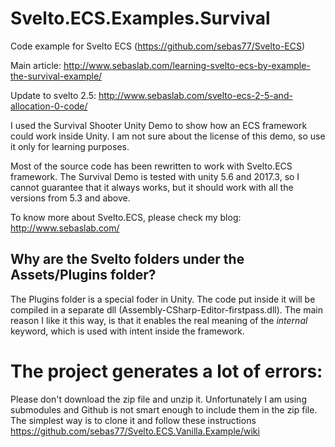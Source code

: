 # Svelto.ECS.Examples.Survival
Code example for Svelto ECS (https://github.com/sebas77/Svelto-ECS)

Main article: http://www.sebaslab.com/learning-svelto-ecs-by-example-the-survival-example/

Update to svelto 2.5: http://www.sebaslab.com/svelto-ecs-2-5-and-allocation-0-code/

I used the Survival Shooter Unity Demo to show how an ECS framework could work inside Unity. I am not sure about the license of this demo, so use it only for learning purposes.

Most of the source code has been rewritten to work with Svelto.ECS framework. The Survival Demo is tested with unity 5.6 and 2017.3, so I cannot guarantee that it always works, but it should work with all the versions from 5.3 and above.

To know more about Svelto.ECS, please check my blog: http://www.sebaslab.com/

## Why are the Svelto folders under the Assets/Plugins folder?

The Plugins folder is a special foder in Unity. The code put inside it will be compiled in a separate dll (Assembly-CSharp-Editor-firstpass.dll). The main reason I like it this way, is that it enables the real meaning of the _internal_ keyword, which is used with intent inside the framework.

# The project generates a lot of errors:

Please don't download the zip file and unzip it. Unfortunately I am using submodules and Github is not smart enough to include them in the zip file. The simplest way is to clone it and follow these instructions https://github.com/sebas77/Svelto.ECS.Vanilla.Example/wiki

